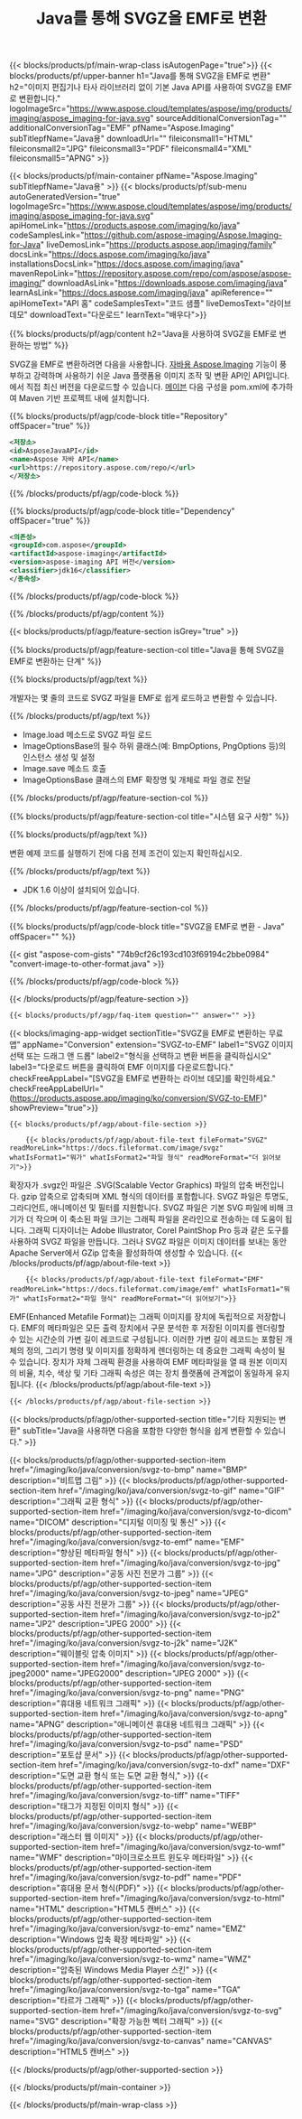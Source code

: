 ﻿---
title: Java를 통해 SVGZ을 EMF로 변환 
weight: 3920
url: /ko/java/conversion/svgz-to-emf/ 
lang: ko
langdirlevel: 2
locales: ja,it,zh-hant,ru,de,es,fr,nl,id,lt,pl,pt,vi,tr,ko,zh-hans
description: SVGZ에서 EMF로의 Java 변환을 위한 샘플 코드입니다. 웹 또는 데스크톱 자바 기반 애플리케이션 내에서 일괄 SVGZ 파일을 EMF로 변환하는 API 예제 코드를 사용합니다.
---

{{< blocks/products/pf/main-wrap-class isAutogenPage="true">}}
{{< blocks/products/pf/upper-banner h1="Java를 통해 SVGZ을 EMF로 변환" h2="이미지 편집기나 타사 라이브러리 없이 기본 Java API를 사용하여 SVGZ을 EMF로 변환합니다." logoImageSrc="https://www.aspose.cloud/templates/aspose/img/products/imaging/aspose_imaging-for-java.svg" sourceAdditionalConversionTag="" additionalConversionTag="EMF" pfName="Aspose.Imaging" subTitlepfName="Java용" downloadUrl="" fileiconsmall1="HTML" fileiconsmall2="JPG" fileiconsmall3="PDF" fileiconsmall4="XML" fileiconsmall5="APNG" >}}


{{< blocks/products/pf/main-container pfName="Aspose.Imaging" subTitlepfName="Java용" >}}
{{< blocks/products/pf/sub-menu autoGeneratedVersion="true" logoImageSrc="https://www.aspose.cloud/templates/aspose/img/products/imaging/aspose_imaging-for-java.svg" apiHomeLink="https://products.aspose.com/imaging/ko/java" codeSamplesLink="https://github.com/aspose-imaging/Aspose.Imaging-for-Java" liveDemosLink="https://products.aspose.app/imaging/family" docsLink="https://docs.aspose.com/imaging/ko/java" installationsDocsLink="https://docs.aspose.com/imaging/java" mavenRepoLink="https://repository.aspose.com/repo/com/aspose/aspose-imaging/" downloadAsLink="https://downloads.aspose.com/imaging/java" learnAsLink="https://docs.aspose.com/imaging/java" apiReference="" apiHomeText="API 홈" codeSamplesText="코드 샘플" liveDemosText="라이브 데모" downloadText="다운로드" learnText="배우다">}}

{{% blocks/products/pf/agp/content h2="Java을 사용하여 SVGZ을 EMF로 변환하는 방법" %}}

SVGZ을 EMF로 변환하려면 다음을 사용합니다.
[자바용 Aspose.Imaging](https://products.aspose.com/imaging/java)
기능이 풍부하고 강력하며 사용하기 쉬운 Java 플랫폼용 이미지 조작 및 변환 API인 API입니다. 에서 직접 최신 버전을 다운로드할 수 있습니다.
[메이븐](https://repository.aspose.com/webapp/#/artifacts/browse/tree/General/repo/com/aspose/aspose-imaging)
다음 구성을 pom.xml에 추가하여 Maven 기반 프로젝트 내에 설치합니다.

{{% blocks/products/pf/agp/code-block title="Repository" offSpacer="true" %}}

```xml
<저장소>
<id>AsposeJavaAPI</id>
<name>Aspose 자바 API</name>
<url>https://repository.aspose.com/repo/</url>
</저장소>
```

{{% /blocks/products/pf/agp/code-block %}}

{{% blocks/products/pf/agp/code-block title="Dependency" offSpacer="true" %}}

```xml
<의존성>
<groupId>com.aspose</groupId>
<artifactId>aspose-imaging</artifactId>
<version>aspose-imaging API 버전</version>
<classifier>jdk16</classifier>
</종속성>
```

{{% /blocks/products/pf/agp/code-block %}}

{{% /blocks/products/pf/agp/content %}}

{{< blocks/products/pf/agp/feature-section isGrey="true" >}}

{{% blocks/products/pf/agp/feature-section-col title="Java을 통해 SVGZ을 EMF로 변환하는 단계" %}}

{{% blocks/products/pf/agp/text %}}

개발자는 몇 줄의 코드로 SVGZ 파일을 EMF로 쉽게 로드하고 변환할 수 있습니다.

{{% /blocks/products/pf/agp/text %}}

+ Image.load 메소드로 SVGZ 파일 로드
+ ImageOptionsBase의 필수 하위 클래스(예: BmpOptions, PngOptions 등)의 인스턴스 생성 및 설정
+ Image.save 메소드 호출
+ ImageOptionsBase 클래스의 EMF 확장명 및 개체로 파일 경로 전달

{{% /blocks/products/pf/agp/feature-section-col %}}

{{% blocks/products/pf/agp/feature-section-col title="시스템 요구 사항" %}}

{{% blocks/products/pf/agp/text %}}

변환 예제 코드를 실행하기 전에 다음 전제 조건이 있는지 확인하십시오.

{{% /blocks/products/pf/agp/text %}}

- JDK 1.6 이상이 설치되어 있습니다.

{{% /blocks/products/pf/agp/feature-section-col %}}

{{% blocks/products/pf/agp/code-block title="SVGZ을 EMF로 변환 - Java" offSpacer="" %}}

{{< gist "aspose-com-gists" "74b9cf26c193cd103f69194c2bbe0984" "convert-image-to-other-format.java" >}}

{{% /blocks/products/pf/agp/code-block %}}

{{< /blocks/products/pf/agp/feature-section >}}

    {{< blocks/products/pf/agp/faq-item question="" answer="" >}}
 

{{< blocks/imaging-app-widget
        sectionTitle="SVGZ을 EMF로 변환하는 무료 앱"
        appName="Conversion"
        extension="SVGZ-to-EMF"
        label1="SVGZ 이미지 선택 또는 드래그 앤 드롭"
        label2="형식을 선택하고 변환 버튼을 클릭하십시오"
        label3="다운로드 버튼을 클릭하여 EMF 이미지를 다운로드합니다."
        checkFreeAppLabel="[SVGZ을 EMF로 변환하는 라이브 데모]를 확인하세요."
        checkFreeAppLabelUrl="(https://products.aspose.app/imaging/ko/conversion/SVGZ-to-EMF)"
        showPreview="true">}}

    {{< blocks/products/pf/agp/about-file-section >}}
       
        {{< blocks/products/pf/agp/about-file-text fileFormat="SVGZ" readMoreLink="https://docs.fileformat.com/image/svgz" whatIsFormat1="뭐가" whatIsFormat2="파일 형식" readMoreFormat="더 읽어보기">}}
확장자가 .svgz인 파일은 .SVG(Scalable Vector Graphics) 파일의 압축 버전입니다. gzip 압축으로 압축되며 XML 형식의 데이터를 포함합니다. SVGZ 파일은 투명도, 그라디언트, 애니메이션 및 필터를 지원합니다. SVGZ 파일은 기본 SVG 파일에 비해 크기가 더 작으며 이 축소된 파일 크기는 그래픽 파일을 온라인으로 전송하는 데 도움이 됩니다. 그래픽 디자이너는 Adobe Illustrator, Corel PaintShop Pro 등과 같은 도구를 사용하여 SVGZ 파일을 만듭니다. 그러나 SVGZ 파일은 이미지 데이터를 보내는 동안 Apache Server에서 GZip 압축을 활성화하여 생성할 수 있습니다.
        {{< /blocks/products/pf/agp/about-file-text >}}

        {{< blocks/products/pf/agp/about-file-text fileFormat="EMF" readMoreLink="https://docs.fileformat.com/image/emf" whatIsFormat1="뭐가" whatIsFormat2="파일 형식" readMoreFormat="더 읽어보기">}}
EMF(Enhanced Metafile Format)는 그래픽 이미지를 장치에 독립적으로 저장합니다. EMF의 메타파일은 모든 출력 장치에서 구문 분석한 후 저장된 이미지를 렌더링할 수 있는 시간순의 가변 길이 레코드로 구성됩니다. 이러한 가변 길이 레코드는 포함된 개체의 정의, 그리기 명령 및 이미지를 정확하게 렌더링하는 데 중요한 그래픽 속성이 될 수 있습니다. 장치가 자체 그래픽 환경을 사용하여 EMF 메타파일을 열 때 원본 이미지의 비율, 치수, 색상 및 기타 그래픽 속성은 여는 장치 플랫폼에 관계없이 동일하게 유지됩니다.
        {{< /blocks/products/pf/agp/about-file-text >}}

    {{< /blocks/products/pf/agp/about-file-section >}}

<!-- aboutfile Ends -->

{{< blocks/products/pf/agp/other-supported-section title="기타 지원되는 변환" subTitle="Java을 사용하면 다음을 포함한 다양한 형식을 쉽게 변환할 수 있습니다." >}}

{{< blocks/products/pf/agp/other-supported-section-item href="/imaging/ko/java/conversion/svgz-to-bmp" name="BMP" description="비트맵 그림" >}}
{{< blocks/products/pf/agp/other-supported-section-item href="/imaging/ko/java/conversion/svgz-to-gif" name="GIF" description="그래픽 교환 형식" >}}
{{< blocks/products/pf/agp/other-supported-section-item href="/imaging/ko/java/conversion/svgz-to-dicom" name="DICOM" description="디지털 이미징 및 통신" >}}
{{< blocks/products/pf/agp/other-supported-section-item href="/imaging/ko/java/conversion/svgz-to-emf" name="EMF" description="향상된 메타파일 형식" >}}
{{< blocks/products/pf/agp/other-supported-section-item href="/imaging/ko/java/conversion/svgz-to-jpg" name="JPG" description="공동 사진 전문가 그룹" >}}
{{< blocks/products/pf/agp/other-supported-section-item href="/imaging/ko/java/conversion/svgz-to-jpeg" name="JPEG" description="공동 사진 전문가 그룹" >}}
{{< blocks/products/pf/agp/other-supported-section-item href="/imaging/ko/java/conversion/svgz-to-jp2" name="JP2" description="JPEG 2000" >}}
{{< blocks/products/pf/agp/other-supported-section-item href="/imaging/ko/java/conversion/svgz-to-j2k" name="J2K" description="웨이블릿 압축 이미지" >}}
{{< blocks/products/pf/agp/other-supported-section-item href="/imaging/ko/java/conversion/svgz-to-jpeg2000" name="JPEG2000" description="JPEG 2000" >}}
{{< blocks/products/pf/agp/other-supported-section-item href="/imaging/ko/java/conversion/svgz-to-png" name="PNG" description="휴대용 네트워크 그래픽" >}}
{{< blocks/products/pf/agp/other-supported-section-item href="/imaging/ko/java/conversion/svgz-to-apng" name="APNG" description="애니메이션 휴대용 네트워크 그래픽" >}}
{{< blocks/products/pf/agp/other-supported-section-item href="/imaging/ko/java/conversion/svgz-to-psd" name="PSD" description="포토샵 문서" >}}
{{< blocks/products/pf/agp/other-supported-section-item href="/imaging/ko/java/conversion/svgz-to-dxf" name="DXF" description="도면 교환 형식 또는 도면 교환 형식," >}}
{{< blocks/products/pf/agp/other-supported-section-item href="/imaging/ko/java/conversion/svgz-to-tiff" name="TIFF" description="태그가 지정된 이미지 형식" >}}
{{< blocks/products/pf/agp/other-supported-section-item href="/imaging/ko/java/conversion/svgz-to-webp" name="WEBP" description="래스터 웹 이미지" >}}
{{< blocks/products/pf/agp/other-supported-section-item href="/imaging/ko/java/conversion/svgz-to-wmf" name="WMF" description="마이크로소프트 윈도우 메타파일" >}}
{{< blocks/products/pf/agp/other-supported-section-item href="/imaging/ko/java/conversion/svgz-to-pdf" name="PDF" description="휴대용 문서 형식(PDF)" >}}
{{< blocks/products/pf/agp/other-supported-section-item href="/imaging/ko/java/conversion/svgz-to-html" name="HTML" description="HTML5 캔버스" >}}
{{< blocks/products/pf/agp/other-supported-section-item href="/imaging/ko/java/conversion/svgz-to-emz" name="EMZ" description="Windows 압축 확장 메타파일" >}}
{{< blocks/products/pf/agp/other-supported-section-item href="/imaging/ko/java/conversion/svgz-to-wmz" name="WMZ" description="압축된 Windows Media Player 스킨" >}}
{{< blocks/products/pf/agp/other-supported-section-item href="/imaging/ko/java/conversion/svgz-to-tga" name="TGA" description="타르가 그래픽" >}}
{{< blocks/products/pf/agp/other-supported-section-item href="/imaging/ko/java/conversion/svgz-to-svg" name="SVG" description="확장 가능한 벡터 그래픽" >}}
{{< blocks/products/pf/agp/other-supported-section-item href="/imaging/ko/java/conversion/svgz-to-canvas" name="CANVAS" description="HTML5 캔버스" >}}

{{< /blocks/products/pf/agp/other-supported-section >}}

{{< /blocks/products/pf/main-container >}}
    
{{< /blocks/products/pf/main-wrap-class >}}

